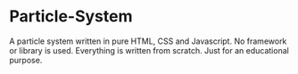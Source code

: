 # Particle-System
A particle system written in pure HTML, CSS and Javascript.
No framework or library is used.
Everything is written from scratch.
Just for an educational purpose.
